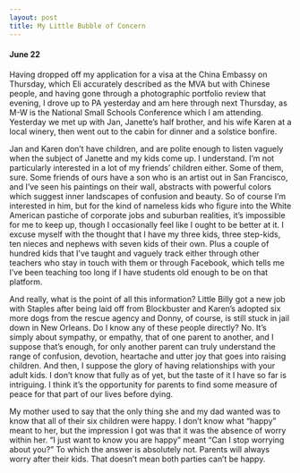```yaml
---
layout: post
title: My Little Bubble of Concern
---
```

#### June 22

Having dropped off my application for a visa at the China Embassy on Thursday, which Eli accurately described as the MVA but with Chinese people, and having gone through a photographic portfolio review that evening, I drove up to PA yesterday and am here through next Thursday, as M-W is the National Small Schools Conference which I am attending. Yesterday we met up with Jan, Janette’s half brother, and his wife Karen at a local winery, then went out to the cabin for dinner and a solstice bonfire. 

Jan and Karen don’t have children, and are polite enough to listen vaguely when the subject of Janette and my kids come up. I understand. I’m not particularly interested in a lot of my friends’ children either. Some of them, sure. Some friends of ours have a son who is an artist out in San Francisco, and I’ve seen his paintings on their wall, abstracts with powerful colors which suggest inner landscapes of confusion and beauty. So of course I’m interested in him, but for the kind of nameless kids who figure into the White American pastiche of corporate jobs and suburban realities, it’s impossible for me to keep up, though I occasionally feel like I ought to be better at it. I excuse myself with the thought that I have my three kids, three step-kids, ten nieces and nephews with seven kids of their own. Plus a couple of hundred kids that I’ve taught and vaguely track either through other teachers who stay in touch with them or through Facebook, which tells me I’ve been teaching too long if I have students old enough to be on that platform.

And really, what is the point of all this information? Little Billy got a new job with Staples after being laid off from Blockbuster and Karen’s adopted six more dogs from the rescue agency and Donny, of course, is still stuck in jail down in New Orleans. Do I know any of these people directly? No. It’s simply about sympathy, or empathy, that of one parent to another, and I suppose that’s enough, for only another parent can truly understand the range of confusion, devotion, heartache and utter joy that goes into raising children. And then, I suppose the glory of having relationships with your adult kids. I don’t know that fully as of yet, but the taste of it I have so far is intriguing. I think it’s the opportunity for parents to find some measure of peace for that part of our lives before dying.

My mother used to say that the only thing she and my dad wanted was to know that all of their six children were happy. I don’t know what “happy” meant to her, but the impression I got was that it was the absence of worry within her. “I just want to know you are happy” meant “Can I stop worrying about you?” To which the answer is absolutely not. Parents will always worry after their kids. That doesn’t mean both parties can’t be happy. 

